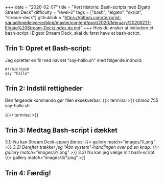 +++
date = "2020-02-07"
title = "Kort historie: Bash-scripts med Elgato Stream Deck"
difficulty = "level-2"
tags = ["bash", "elgato", "skript", "stream-deck"]
githublink = "https://github.com/terrorist-squad/knedelverse/blob/master/content/post/2020/february/20200221-Elgato%20Stream-Deck/index.da.md"
+++
Hvis du ønsker at inkludere et bash-script i Elgato Stream Deck, skal du først have et bash-script.
## Trin 1: Opret et Bash-script:
Jeg opretter en fil med navnet "say-hallo.sh" med følgende indhold:
```
#!/bin/bash
say "hallo"

```

## Trin 2: Indstil rettigheder
Den følgende kommando gør filen eksekverbar:
{{< terminal >}}
chmod 755 say-hallo.sh

{{</ terminal >}}

## Trin 3: Medtag Bash-script i dækket
3.1) Nu kan Stream Deck-appen åbnes:
{{< gallery match="images/1/*.png" >}}
3.2) Derefter trækker jeg "Åbn system"-handlingen over på en knap.
{{< gallery match="images/2/*.png" >}}
3.3) Nu kan jeg vælge mit bash-script:
{{< gallery match="images/3/*.png" >}}

## Trin 4: Færdig!
